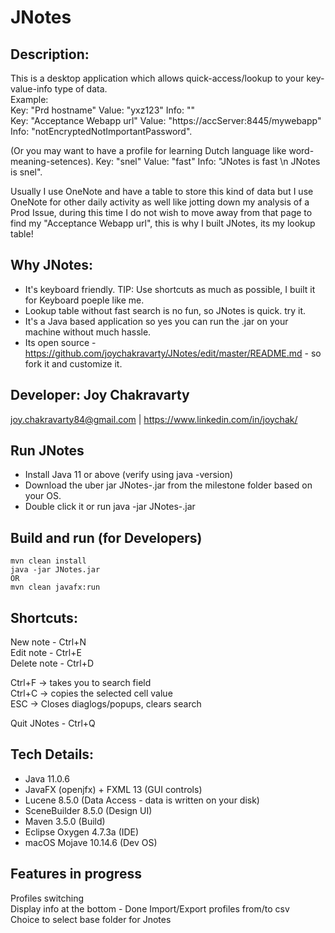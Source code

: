 # JNotes

## Description:
  This is a desktop application which allows quick-access/lookup to your key-value-info type of data.  
  Example:  
  Key: "Prd hostname"  Value: "yxz123"  Info: ""    
  Key: "Acceptance Webapp url"  Value: "https://accServer:8445/mywebapp"  Info: "notEncryptedNotImportantPassword". 
  
  (Or you may want to have a profile for learning Dutch language like word-meaning-setences). 
  Key: "snel"  Value: "fast"  Info: "JNotes is fast \n JNotes is snel". 

  Usually I use OneNote and have a table to store this kind of data but I use OneNote for other daily activity as well like   jotting down my analysis of a Prod Issue, during this time I do not wish to move away from that page to find my "Acceptance Webapp url", this is why I built JNotes, its my lookup table!  
  
## Why JNotes:
  - It's keyboard friendly. TIP: Use shortcuts as much as possible, I built it for Keyboard poeple like me. 
  - Lookup table without fast search is no fun, so JNotes is quick. try it.  
  - It's a Java based application so yes you can run the .jar on your machine without much hassle.  
  - Its open source - https://github.com/joychakravarty/JNotes/edit/master/README.md - so fork it and customize it.  
 
 ## Developer: Joy Chakravarty  
 joy.chakravarty84@gmail.com | https://www.linkedin.com/in/joychak/   
 
 ## Run JNotes
  - Install Java 11 or above (verify using java -version)  
  - Download the uber jar JNotes-<YourOS>.jar from the milestone folder based on your OS.  
  - Double click it or run java -jar JNotes-<YourOS>.jar  
   
 ## Build and run (for Developers)
    mvn clean install  
    java -jar JNotes.jar  
    OR  
    mvn clean javafx:run  
     
 ## Shortcuts: 
  New note - Ctrl+N  
  Edit note - Ctrl+E  
  Delete note - Ctrl+D  
  
  Ctrl+F -> takes you to search field  
  Ctrl+C -> copies the selected cell value  
  ESC -> Closes diaglogs/popups, clears search  
  
  Quit JNotes - Ctrl+Q  
  
 ## Tech Details:
  - Java 11.0.6  
  - JavaFX (openjfx) + FXML 13 (GUI controls)  
  - Lucene 8.5.0 (Data Access - data is written on your disk)  
  - SceneBuilder 8.5.0 (Design UI)  
  - Maven 3.5.0 (Build)  
  - Eclipse Oxygen 4.7.3a (IDE)  
  - macOS Mojave 10.14.6 (Dev OS)
  
 ## Features in progress
  Profiles switching  
  Display info at the bottom - Done
  Import/Export profiles from/to csv  
  Choice to select base folder for Jnotes  
  

